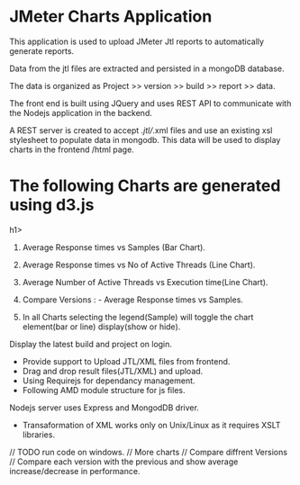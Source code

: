 <H1>JMeter Charts Application </H1>

This application is used to upload JMeter Jtl reports to automatically generate reports.

Data from the jtl files are extracted and persisted in a mongoDB database.

The data is organized as Project >> version >> build >> report >> data.

The front end is built using JQuery and uses REST API to communicate with the Nodejs application in the backend.

A REST server is created to accept *.jtl/*.xml files and use an existing xsl stylesheet to populate data in mongodb. This data will be used to display charts in the frontend /html page.

<h1>The following Charts are generated using d3.js</h1>h1>

1) Average Response times vs Samples (Bar Chart).

2) Average Response times vs No of Active Threads (Line Chart).

3) Average Number of Active Threads vs Execution time(Line Chart).

4) Compare Versions : - Average Response times vs Samples.

5) In all Charts selecting the legend(Sample) will toggle the chart element(bar or line) display(show or hide).

Display the latest build and project on login.

* Provide support to Upload JTL/XML files from frontend.
* Drag and drop result files(JTL/XML) and upload.
* Using Requirejs for dependancy management.
* Following AMD module structure for js files.

Nodejs server uses Express and MongodDB driver.

* Transaformation of XML works only on Unix/Linux as it requires XSLT libraries.

// TODO run code on windows.
// More charts
// Compare diffrent Versions
// Compare each version with the previous and show average increase/decrease in performance.


